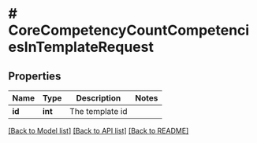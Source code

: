 # # CoreCompetencyCountCompetenciesInTemplateRequest

## Properties

Name | Type | Description | Notes
------------ | ------------- | ------------- | -------------
**id** | **int** | The template id |

[[Back to Model list]](../../README.md#models) [[Back to API list]](../../README.md#endpoints) [[Back to README]](../../README.md)
